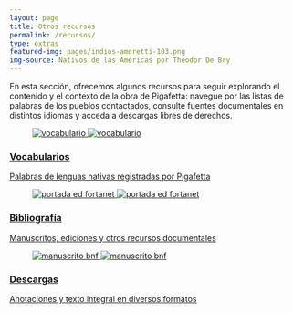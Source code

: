 ```yaml
---
layout: page
title: Otros recursos
permalink: /recursos/
type: extras
featured-img: pages/indios-amoretti-103.png
img-source: Nativos de las Américas por Theodor De Bry
---
```


<div class="clearfix prose mx-auto px-2">
<p class="mb-4">En esta sección, ofrecemos algunos recursos para seguir explorando el contenido y el contexto de la obra de Pigafetta: navegue por las listas de palabras de los pueblos contactados, consulte fuentes documentales en distintos idiomas y acceda a descargas libres de derechos.</p>
</div>

<div class="post-list clearfix prose mx-auto px-2">
<!-- VOCABULARIOS -->
    <div class="post-card" itemprop="blogPosts" itemscope="" itemtype="http://schema.org/BlogPosting">
      <a href="{{ site.baseurl }}/vocabularios">
        <figure class="post-card__placehold">
          <img src="{{ site.url }}{{ site.baseurl }}/assets/img/pg_0018.jpg" alt="vocabulario"/>
          <noscript><img src="{{ site.url }}{{ site.baseurl }}/assets/img/pg_0018.jpg" alt="vocabulario"/></noscript>
        </figure>
      </a>
      <a class="post-card__inner" href="{{ site.baseurl }}/vocabularios">
        <div class="post-card__header">
          <h3>Vocabularios</h3>
            <span class="post-card__meta">
              <p>Palabras de lenguas nativas registradas por Pigafetta</p>
            </span>
        </div>
      </a>
    </div>
<!-- BIBLIOGRAFÍA -->
    <div class="post-card" itemprop="blogPosts" itemscope="" itemtype="http://schema.org/BlogPosting">
      <a href="{{ site.baseurl }}/biblio">
        <figure class="post-card__placehold">
          <img src="{{ site.url }}{{ site.baseurl }}/assets/img/pages/pg_0047.jpg" alt="portada ed fortanet"/>
          <noscript><img src="{{ site.url }}{{ site.baseurl }}/assets/img/pages/pg_0047.jpg" alt="portada ed fortanet"/></noscript>
        </figure>
      </a>
      <a class="post-card__inner" href="{{ site.baseurl }}/biblio">
        <div class="post-card__header">
          <h3>Bibliografía</h3>
            <span class="post-card__meta">
              <p>Manuscritos, ediciones y otros recursos documentales</p>
            </span>
        </div>
      </a>
    </div>
<!-- DESCARGAS -->
    <div class="post-card" itemprop="blogPosts" itemscope="" itemtype="http://schema.org/BlogPosting">
      <a href="{{ site.baseurl }}/descargas">
        <figure class="post-card__placehold">
          <img src="{{ site.url }}{{ site.baseurl }}/assets/img/pages/bnf-1b10023015z-inicio-texto.jpeg" alt="manuscrito bnf"/>
          <noscript><img src="{{ site.url }}{{ site.baseurl }}/assets/img/pages/bnf-1b10023015z-inicio-texto.jpeg" alt="manuscrito bnf"/></noscript>
        </figure>
      </a>
      <a class="post-card__inner" href="{{ site.baseurl }}/descargas">
        <div class="post-card__header">
          <h3>Descargas</h3>
            <span class="post-card__meta">
              <p>Anotaciones y texto integral en diversos formatos</p>
            </span>
        </div>
      </a>
    </div>    
</div>
